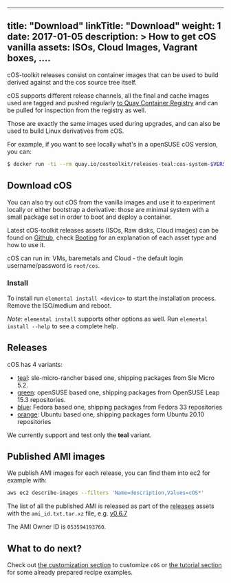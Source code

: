 
---
title: "Download"
linkTitle: "Download"
weight: 1
date: 2017-01-05
description: >
  How to get cOS vanilla assets: ISOs, Cloud Images, Vagrant boxes, ....
---

cOS-toolkit releases consist on container images that can be used to build derived against and the cos source tree itself.

cOS supports different release channels, all the final and cache images used are tagged and pushed regularly [to Quay Container Registry](https://quay.io/repository/costoolkit/releases-teal) and can be pulled for inspection from the registry as well.

Those are exactly the same images used during upgrades, and can also be used to build Linux derivatives from cOS.

For example, if you want to see locally what's in a openSUSE cOS version, you can:

```bash
$ docker run -ti --rm quay.io/costoolkit/releases-teal:cos-system-$VERSION /bin/bash
```
 
## Download cOS

You can also try out cOS from the vanilla images and use it to experiment locally or either bootstrap a derivative: those are minimal system with a small package set in order to boot and deploy a container. 

Latest cOS-toolkit releases assets (ISOs, Raw disks, Cloud images) can be found on [Github](https://github.com/rancher-sandbox/cOS-toolkit/releases/), check [Booting](../booting) for an explanation of each asset type and how to use it.

cOS can run in: VMs, baremetals and Cloud - the default login username/password is `root/cos`.

### Install

To install run `elemental install <device>` to start the installation process. Remove the ISO/medium and reboot.

_Note_: `elemental install` supports other options as well. Run `elemental install --help` to see a complete help.

## Releases

cOS has 4 variants:

- [teal](https://quay.io/repository/costoolkit/releases-teal): sle-micro-rancher based one, shipping packages from Sle Micro 5.2.
- [green](https://quay.io/repository/costoolkit/releases-green): openSUSE based one, shipping packages from OpenSUSE Leap 15.3 repositories.
- [blue](https://quay.io/repository/costoolkit/releases-blue): Fedora based one, shipping packages from Fedora 33 repositories
- [orange](https://quay.io/repository/costoolkit/releases-orange): Ubuntu based one, shipping packages form Ubuntu 20.10 repositories

We currently support and test only the **teal** variant.

## Published AMI images

We publish AMI images for each release, you can find them into ec2 for example with:

```bash
aws ec2 describe-images --filters 'Name=description,Values=cOS*'
```

The list of all the published AMI is released as part of the [releases](https://github.com/rancher-sandbox/cOS-toolkit/releases) assets with the `ami_id.txt.tar.xz` file, e.g. [v0.6.7](https://github.com/rancher-sandbox/cOS-toolkit/releases/download/v0.6.7/ami_id.txt.tar.xz)

The AMI Owner ID is `053594193760`.

## What to do next?

Check out [the customization section](../../customizing) to customize `cOS` or [the tutorial section](../tutorials) for some already prepared recipe examples.
